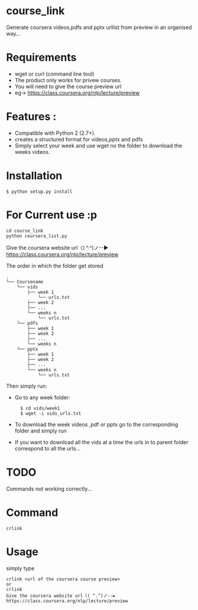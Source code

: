 course_link
===========

Generate coursera videos,pdfs and pptx urllist from preview in an organised way...

Requirements
============
* wget or curl (command line tool) 
* The product only works for privew courses.
* You will need to give the course preview url 
* eg-> https://class.coursera.org/nlp/lecture/preview

Features :
==========

* Compatible with Python 2 (2.7+).
* creates a structured format for videos,pptx and pdfs
* Simply select your week and use wget no the folder to download the weeks videos.


Installation
============
	$ python setup.py install


For Current use :p
===============
	cd course_link
	python coursera_list.py
Give the coursera website url〈( ^.^)ノ--► https://class.coursera.org/nlp/lecture/preview







The order in which the folder get stored


	.
	└── Coursename
	    └── vids
			├── week 1
				└── urls.txt
			├── week 2
			├── ...
			└── weeks n
				└── urls.txt
	    └── pdfs
			├── week 1
			├── week 2
			├── ...
			└── weeks n
	    └── pptx
			├── week 1
			├── week 2
			├── ...
			└── weeks n
				└── urls.txt


Then simply run:

* Go to any week folder:

		$ cd vids/week1 
		$ wget -i vids_urls.txt

* To download the week videos ,pdf or pptx go to the corresponding folder and simply run 


* If you want to download all the vids at a time the urls in to parent folder correspond to all the urls...


TODO
======
Commands not working correctly...

Command
=======
	crlink

Usage
=====
simply type

	crlink <url of the coursera course preview>
	or
	crlink
	Give the coursera website url〈( ^.^)ノ--► https://class.coursera.org/nlp/lecture/preview



